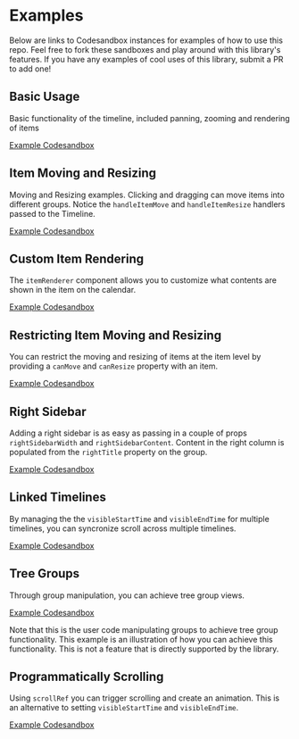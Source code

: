 # Examples

Below are links to Codesandbox instances for examples of how to use this repo. Feel free to fork these sandboxes and play around with this library's features. If you have any examples of cool uses of this library, submit a PR to add one!

## Basic Usage

Basic functionality of the timeline, included panning, zooming and rendering of items

[Example Codesandbox](https://codesandbox.io/s/w6xvqzno4w)

## Item Moving and Resizing

Moving and Resizing examples. Clicking and dragging can move items into different groups. Notice the `handleItemMove` and `handleItemResize` handlers passed to the Timeline.

[Example Codesandbox](https://codesandbox.io/s/q3rkx1478q)

## Custom Item Rendering

The `itemRenderer` component allows you to customize what contents are shown in the item on the calendar.

[Example Codesandbox](https://codesandbox.io/s/k0wn41y0o7)

<!-- ## Custom Item Rendering using `timelineContext` - position sub items

Using `itemRenderer` and `timelineContext` [docs](https://github.com/namespace-ee/react-calendar-timeline#itemrenderer), you can position elements within the context of the calendar within an item.

[Example Codesandbox](https://codesandbox.io/s/6y15696o23) -->

<!-- ## Custom Item Rendering using `timelineContext` - conditionally render components

Using `itemRenderer` [docs] you can render different components based on the `timelineContext` zoom (`visibleTimeStart` and `visibleTimeEnd`). Zoom in and out to see item render with slightly different elements.

[Example Codesandbox](https://codesandbox.io/s/r74qoxw94p) -->

## Restricting Item Moving and Resizing

You can restrict the moving and resizing of items at the item level by providing a `canMove` and `canResize` property with an item.

[Example Codesandbox](https://codesandbox.io/s/lp887wv6l)

## Right Sidebar

Adding a right sidebar is as easy as passing in a couple of props `rightSidebarWidth` and `rightSidebarContent`. Content in the right column is populated from the `rightTitle` property on the group.

[Example Codesandbox](https://codesandbox.io/s/j3wrw6rl4v)

## Linked Timelines

By managing the the `visibleStartTime` and `visibleEndTime` for multiple timelines, you can syncronize scroll across multiple timelines.

[Example Codesandbox](https://codesandbox.io/s/6j04z5rjjr)

## Tree Groups

Through group manipulation, you can achieve tree group views.

[Example Codesandbox](https://codesandbox.io/s/r1mxzj581m)

Note that this is the user code manipulating groups to achieve tree group functionality. This example is an illustration of how you can achieve this functionality. This is not a feature that is directly supported by the library.

## Programmatically Scrolling

Using `scrollRef` you can trigger scrolling and create an animation. This is an alternative to setting `visibleStartTime` and `visibleEndTime`.

[Example Codesandbox](https://codesandbox.io/s/3kq2503y8p)
